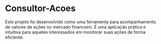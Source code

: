 # Consultor-Acoes
Este projeto foi desenvolvido como uma ferramenta para acompanhamento de valores de ações no mercado financeiro. É uma aplicação prática e intuitiva para aqueles interessados em monitorar suas ações de forma eficiente.
